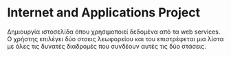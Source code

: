 # Internet and Applications Project

Δημιουργία ιστοσελίδα όπου χρησιμοποιεί δεδομένα από τα web services. Ο χρήστης επιλέγει δύο στσεις λεωφορείου και του επιστρέφεται μια λίστα με όλες τις δυνατές διαδρομές που συνδέουν αυτές τις δύο στάσεις.
